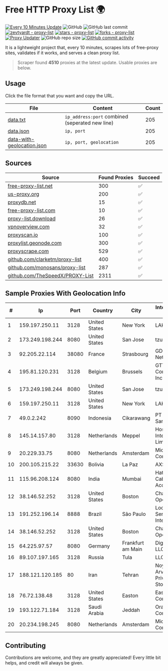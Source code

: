 
# Free HTTP Proxy List 🌍

[![Every 10 Minutes Update](https://github.com/mertguvencli/http-proxy-list/actions/workflows/main.yml/badge.svg?branch=main)](https://github.com/mertguvencli/http-proxy-list/actions/workflows/main.yml)
![GitHub](https://img.shields.io/github/license/mertguvencli/http-proxy-list)
![GitHub last commit](https://img.shields.io/github/last-commit/mertguvencli/http-proxy-list)
[![zevtyardt - proxy-list](https://img.shields.io/static/v1?label=zevtyardt&message=proxy-list&color=blue&logo=github)](https://github.com/zevtyardt/proxy-list "Go to GitHub repo")
[![stars - proxy-list](https://img.shields.io/github/stars/zevtyardt/proxy-list?style=social)](https://github.com/zevtyardt/proxy-list)
[![forks - proxy-list](https://img.shields.io/github/forks/zevtyardt/proxy-list?style=social)](https://github.com/zevtyardt/proxy-list)
[![Proxy Updater](https://github.com/zevtyardt/proxy-list/workflows/Proxy%20Updater/badge.svg)](https://github.com/zevtyardt/proxy-list/actions?query=workflow:"Proxy+Updater")
![GitHub repo size](https://img.shields.io/github/repo-size/zevtyardt/proxy-list)
[![GitHub commit activity](https://img.shields.io/github/commit-activity/m/zevtyardt/proxy-list?logo=commits)](https://github.com/zevtyardt/proxy-list/commits/main)

It is a lightweight project that, every 10 minutes, scrapes lots of free-proxy sites, validates if it works, and serves a clean proxy list.

> Scraper found **4510** proxies at the latest update. Usable proxies are below.

## Usage

Click the file format that you want and copy the URL.

|File|Content|Count|
|----|-------|-----|
|[data.txt](https://raw.githubusercontent.com/mertguvencli/http-proxy-list/main/proxy-list/data.txt)|`ip_address:port` combined (seperated new line)|205|
|[data.json](https://raw.githubusercontent.com/mertguvencli/http-proxy-list/main/proxy-list/data.json)|`ip, port`|205|
|[data-with-geolocation.json](https://raw.githubusercontent.com/mertguvencli/http-proxy-list/main/proxy-list/data-with-geolocation.json)|`ip, port, geolocation`|205|

## Sources

|Source|Found Proxies|Succeed|
|------|-------------|-------|
|[free-proxy-list.net](https://free-proxy-list.net)|300|✅|
|[us-proxy.org](https://www.us-proxy.org)|200|✅|
|[proxydb.net](http://proxydb.net)|15|✅|
|[free-proxy-list.com](https://free-proxy-list.com/?page=&port=&type%5B%5D=http&type%5B%5D=https&up_time=0&search=Search)|10|✅|
|[proxy-list.download](https://www.proxy-list.download/HTTP)|26|✅|
|[vpnoverview.com](https://vpnoverview.com/privacy/anonymous-browsing/free-proxy-servers)|32|✅|
|[proxyscan.io](https://www.proxyscan.io)|100|✅|
|[proxylist.geonode.com](https://proxylist.geonode.com/api/proxy-list?limit=300&page=1&sort_by=lastChecked&sort_type=desc&protocols=http,https)|300|✅|
|[proxyscrape.com](https://api.proxyscrape.com/v2/?request=displayproxies&protocol=http&timeout=10000&country=all&ssl=all&anonymity=all)|529|✅|
|[github.com/clarketm/proxy-list](https://raw.githubusercontent.com/clarketm/proxy-list/master/proxy-list-raw.txt)|400|✅|
|[github.com/monosans/proxy-list](https://raw.githubusercontent.com/monosans/proxy-list/main/proxies/http.txt)|287|✅|
|[github.com/TheSpeedX/PROXY-List](https://raw.githubusercontent.com/TheSpeedX/PROXY-List/master/http.txt)|2311|✅|


## Sample Proxies With Geolocation Info

|#|Ip|Port|Country|City|Internet Service Provider|
|-|--|----|-------|----|-------------------------|
|1|159.197.250.11|3128|United States|New York|LAKSH|
|2|173.249.198.244|8080|United States|San Jose|tzulo, inc.|
|3|92.205.22.114|38080|France|Strasbourg|GD MASS Network|
|4|195.81.120.231|3128|Belgium|Brussels|GTT Communications Inc.|
|5|173.249.198.244|8080|United States|San Jose|tzulo, inc.|
|6|159.197.250.11|3128|United States|New York|LAKSH|
|7|49.0.2.242|8090|Indonesia|Cikarawang|PT Usaha Adi Sanggoro|
|8|145.14.157.80|3128|Netherlands|Meppel|Hostinger International Limited|
|9|20.229.33.75|8080|Netherlands|Amsterdam|Microsoft Corporation|
|10|200.105.215.22|33630|Bolivia|La Paz|AXS Bolivia S. A.|
|11|115.96.208.124|8080|India|Mumbai|Hathway IP over Cable Internet Access|
|12|38.146.52.252|3128|United States|Boston|Charles River Operation|
|13|191.252.196.14|8888|Brazil|São Paulo|Locaweb Serviços de Internet S/A|
|14|38.146.52.252|3128|United States|Boston|Charles River Operation|
|15|64.225.97.57|8080|Germany|Frankfurt am Main|DigitalOcean, LLC|
|16|89.107.197.165|3128|Russia|Tula|LLC TK Altair|
|17|188.121.120.185|80|Iran|Tehran|Noyan Abr Arvan Co. ( Private Joint Stock)|
|18|76.72.138.48|3128|United States|Easton|Easton Utilities Commission|
|19|193.122.71.184|3128|Saudi Arabia|Jeddah|Oracle Corporation|
|20|20.234.198.245|8080|Netherlands|Amsterdam|Microsoft Corporation|



## Contributing

Contributions are welcome, and they are greatly appreciated! Every
little bit helps, and credit will always be given.


